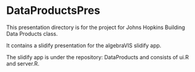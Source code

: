 DataProductsPres
================
This presentation directory is for the project for Johns Hopkins Building Data Products class.

It contains a slidify presentation for the algebraVIS slidify app.

The slidify app is under the repository: DataProducts and consists of ui.R and server.R.
